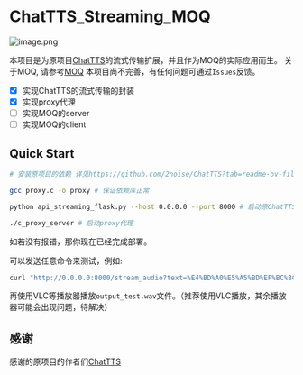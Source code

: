 # ChatTTS_Streaming_MOQ

![image.png](https://s2.loli.net/2025/02/19/CrdGOmoqtSJMBv5.png)

本项目是为原项目[ChatTTS](https://github.com/2noise/ChatTTS)的流式传输扩展，并且作为MOQ的实际应用而生。
关于MOQ, 请参考[MOQ](https://datatracker.ietf.org/doc/draft-ietf-moq-transport/)
本项目尚不完善，有任何问题可通过`Issues`反馈。

- [x] 实现ChatTTS的流式传输的封装
- [x] 实现proxy代理
- [ ] 实现MOQ的server
- [ ] 实现MOQ的client

## Quick Start

```bash
# 安装原项目的依赖 详见https://github.com/2noise/ChatTTS?tab=readme-ov-file#get-started

gcc proxy.c -o proxy # 保证依赖库正常

python api_streaming_flask.py --host 0.0.0.0 --port 8000 # 启动原ChatTTS的server

./c_proxy_server # 启动proxy代理

```

如若没有报错，那你现在已经完成部署。

可以发送任意命令来测试，例如:

```bash
curl "http://0.0.0.0:8000/stream_audio?text=%E4%BD%A0%E5%A5%BD%EF%BC%8C%E8%BF%99%E6%98%AF%E4%B8%80%E4%B8%AA%20Flask%20%E6%B5%81%E5%BC%8F%E9%9F%B3%E9%A2%91%20API%20%E6%B5%8B%E8%AF%95%E3%80%82" -o output_test.wav   
```

再使用VLC等播放器播放`output_test.wav`文件。（推荐使用VLC播放，其余播放器可能会出现问题，待解决）

## 感谢

感谢的原项目的作者们[ChatTTS](https://github.com/2noise/ChatTTS)
